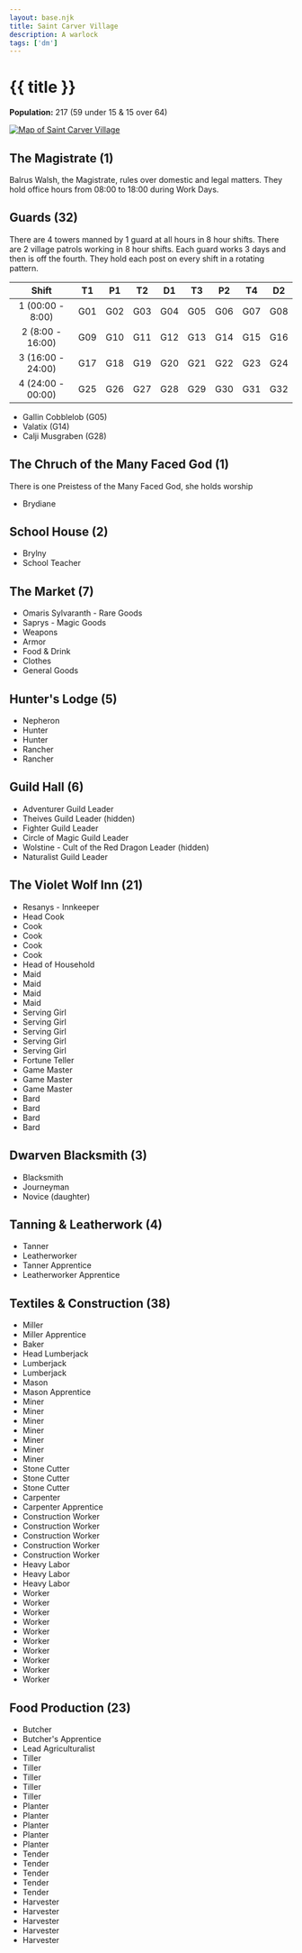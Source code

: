 ```yaml
---
layout: base.njk
title: Saint Carver Village
description: A warlock
tags: ['dm']
---
```


# {{ title }}

**Population:** 217 (59 under 15 & 15 over 64)

[![Map of Saint Carver Village](../../images/text-saint-carver.jpg)](../../images/text-saint-carver.jpg)

## The Magistrate (1)

Balrus Walsh, the Magistrate,  rules over domestic and legal matters.  They hold office hours from 08:00 to 18:00 during Work Days.

## Guards (32)

There are 4 towers manned by 1 guard at all hours in 8 hour shifts.  There are 2 village patrols working in 8 hour shifts. Each guard works 3 days and then is off the fourth.  They hold each post on every shift in a rotating pattern.  

| Shift | T1 | P1 | T2 | D1 | T3 | P2 | T4 | D2 |
|:---:|:---:|:---:|:---:|:---:|:---:|:---:|:---:|:---:|
| 1 (00:00 - 8:00) | G01 | G02 | G03 | G04 | G05 | G06 | G07 | G08 |
| 2 (8:00 - 16:00) | G09 | G10 | G11 | G12 | G13 | G14 | G15 | G16 |
| 3 (16:00 - 24:00) | G17 | G18 | G19 | G20 | G21 | G22 | G23 | G24 |
| 4 (24:00 - 00:00) | G25 | G26 | G27 | G28 | G29 | G30 | G31 | G32 |

* Gallin Cobblelob (G05)
* Valatix (G14)
* Calji Musgraben (G28)


## The Chruch of the Many Faced God (1)

There is one Preistess of the Many Faced God, she holds worship

* Brydiane

## School House (2)

* Brylny
* School Teacher

## The Market (7)

* Omaris Sylvaranth - Rare Goods
* Saprys - Magic Goods
* Weapons
* Armor
* Food & Drink
* Clothes
* General Goods

## Hunter's Lodge (5)

* Nepheron
* Hunter
* Hunter
* Rancher
* Rancher

## Guild Hall (6)

* Adventurer Guild Leader
* Theives Guild Leader (hidden)
* Fighter Guild Leader
* Circle of Magic Guild Leader
* Wolstine - Cult of the Red Dragon Leader (hidden)
* Naturalist Guild Leader

## The Violet Wolf Inn (21)

* Resanys - Innkeeper
* Head Cook 
* Cook
* Cook
* Cook
* Cook
* Head of Household
* Maid
* Maid
* Maid
* Maid
* Serving Girl
* Serving Girl
* Serving Girl
* Serving Girl
* Serving Girl
* Fortune Teller
* Game Master
* Game Master
* Game Master
* Bard
* Bard
* Bard
* Bard

## Dwarven Blacksmith (3)

* Blacksmith
* Journeyman
* Novice (daughter)

## Tanning & Leatherwork (4)

* Tanner
* Leatherworker
* Tanner Apprentice
* Leatherworker Apprentice

## Textiles & Construction (38)

* Miller 
* Miller Apprentice
* Baker
* Head Lumberjack
* Lumberjack
* Lumberjack
* Mason
* Mason Apprentice
* Miner
* Miner
* Miner
* Miner
* Miner
* Miner
* Miner
* Stone Cutter
* Stone Cutter
* Stone Cutter
* Carpenter
* Carpenter Apprentice
* Construction Worker
* Construction Worker
* Construction Worker
* Construction Worker
* Construction Worker
* Heavy Labor
* Heavy Labor
* Heavy Labor
* Worker
* Worker
* Worker
* Worker
* Worker
* Worker
* Worker
* Worker
* Worker
* Worker

## Food Production (23)

* Butcher
* Butcher's Apprentice
* Lead Agriculturalist
* Tiller 
* Tiller
* Tiller
* Tiller
* Tiller
* Planter
* Planter
* Planter
* Planter
* Planter
* Tender
* Tender
* Tender
* Tender
* Tender
* Harvester
* Harvester
* Harvester
* Harvester
* Harvester